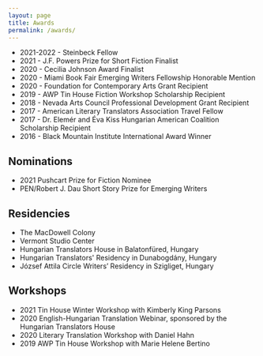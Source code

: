 ```yaml
---
layout: page
title: Awards
permalink: /awards/
---
```


- 2021-2022 - Steinbeck Fellow
- 2021 - J.F. Powers Prize for Short Fiction Finalist
- 2020 - Cecilia Johnson Award Finalist
- 2020 - Miami Book Fair Emerging Writers Fellowship Honorable Mention
- 2020 - Foundation for Contemporary Arts Grant Recipient
- 2019 - AWP Tin House Fiction Workshop Scholarship Recipient
- 2018 - Nevada Arts Council Professional Development Grant Recipient
- 2017 - American Literary Translators Association Travel Fellow
- 2017 - Dr. Elemér and Éva Kiss Hungarian American Coalition Scholarship Recipient
- 2016 - Black Mountain Institute International Award Winner

## Nominations

- 2021 Pushcart Prize for Fiction Nominee
- PEN/Robert J. Dau Short Story Prize for Emerging Writers

## Residencies

- The MacDowell Colony
- Vermont Studio Center
- Hungarian Translators House in Balatonfüred, Hungary
- Hungarian Translators' Residency in Dunabogdány, Hungary
- József Attila Circle Writers’ Residency in Szigliget, Hungary

## Workshops
- 2021 Tin House Winter Workshop with Kimberly King Parsons
- 2020 English-Hungarian Translation Webinar, sponsored by the Hungarian Translators House
- 2020 Literary Translation Workshop with Daniel Hahn 
- 2019 AWP Tin House Workshop with Marie Helene Bertino
